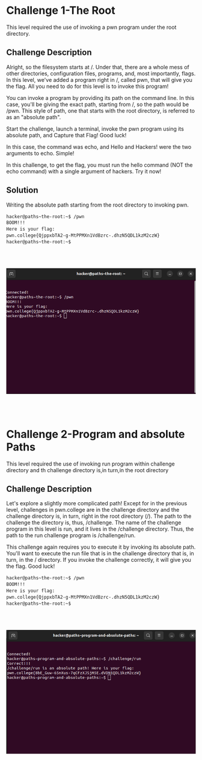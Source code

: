 # Challenge 1-The Root
This level required the use of invoking a pwn program under the root directory.

## Challenge Description
Alright, so the filesystem starts at /. Under that, there are a whole mess of other directories, configuration files, programs, and, most importantly, flags. In this level, we've added a program right in /, called pwn, that will give you the flag. All you need to do for this level is to invoke this program!

You can invoke a program by providing its path on the command line. In this case, you'll be giving the exact path, starting from /, so the path would be /pwn. This style of path, one that starts with the root directory, is referred to as an "absolute path".

Start the challenge, launch a terminal, invoke the pwn program using its absolute path, and Capture that Flag! Good luck!

In this case, the command was echo, and Hello and Hackers! were the two arguments to echo. Simple!

In this challenge, to get the flag, you must run the hello command (NOT the echo command) with a single argument of hackers. Try it now!

## Solution

Writing the absolute path starting from the root directory to invoking pwn.

 ```bash
hacker@paths~the-root:~$ /pwn
BOOM!!!
Here is your flag:
pwn.college{QjppxbTA2-g-MtPPMXn1VdBzrc-.dhzN5QDL1kzM2czW}
hacker@paths~the-root:~$ 

```

<br>
<br>

![](https://github.com/adityachawla005/cryptonite_taskphase_Aditya/raw/main/Pondering%20Paths/assets/1.png)

<br>
<br>

# Challenge 2-Program and absolute Paths
This level required the use of invoking run program within challenge directory and th challenge directory is,in turn,in the root directory

## Challenge Description
Let's explore a slightly more complicated path! Except for in the previous level, challenges in pwn.college are in the challenge directory and the challenge directory is, in turn, right in the root directory (/). The path to the challenge the directory is, thus, /challenge. The name of the challenge program in this level is run, and it lives in the /challenge directory. Thus, the path to the run challenge program is /challenge/run.

This challenge again requires you to execute it by invoking its absolute path. You'll want to execute the run file that is in the challenge directory that is, in turn, in the / directory. If you invoke the challenge correctly, it will give you the flag. Good luck!

 ```bash
hacker@paths~the-root:~$ /pwn
BOOM!!!
Here is your flag:
pwn.college{QjppxbTA2-g-MtPPMXn1VdBzrc-.dhzN5QDL1kzM2czW}
hacker@paths~the-root:~$ 

```

<br>
<br>

![](https://github.com/adityachawla005/cryptonite_taskphase_Aditya/raw/main/Pondering%20Paths/assets/2.png)
